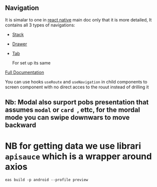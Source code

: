 ## Navigation

It is simalar to one in [react native]("https://reactnative.dev/docs/navigation") main doc only that it is more detailed,
It contains all 3 types of navigations:

- [Stack]("https://reactnavigation.org/docs/hello-react-navigation")
- [Drawer]("https://reactnavigation.org/docs/drawer-based-navigation")
- [Tab]("https://reactnavigation.org/docs/tab-based-navigation")

  For set up its same

[Full Documentation]("https://reactnavigation.org/docs/")

You can use hooks `useRoute` and `useNavigation` in child components to screen component with no direct acces to the rouut instead of drilling it

## Nb: Modal also surport pobs **presentation** that assumes `modal` or `card `, ettc, for the mordal mode you can swipe downwars to move backward

# NB for getting data we use librari `apisauce` which is a wrapper around axios

`eas build -p android --profile preview`
